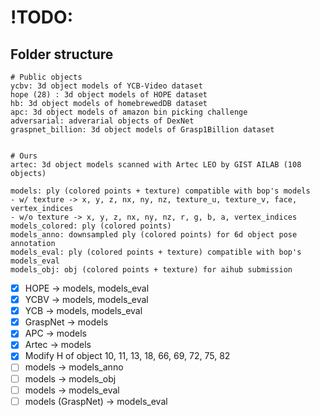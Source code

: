 # !TODO:


## Folder structure
```
# Public objects
ycbv: 3d object models of YCB-Video dataset
hope (28) : 3d object models of HOPE dataset
hb: 3d object models of homebrewedDB dataset
apc: 3d object models of amazon bin picking challenge
adversarial: adverarial objects of DexNet
graspnet_billion: 3d object models of Grasp1Billion dataset


# Ours
artec: 3d object models scanned with Artec LEO by GIST AILAB (108 objects)

models: ply (colored points + texture) compatible with bop's models 
- w/ texture -> x, y, z, nx, ny, nz, texture_u, texture_v, face, vertex_indices
- w/o texture -> x, y, z, nx, ny, nz, r, g, b, a, vertex_indices
models_colored: ply (colored points)
models_anno: downsampled ply (colored points) for 6d object pose annotation
models_eval: ply (colored points + texture) compatible with bop's models_eval
models_obj: obj (colored points + texture) for aihub submission 
```


- [x] HOPE -> models, models_eval
- [X] YCBV -> models, models_eval
- [X] YCB  -> models, models_eval
- [X] GraspNet -> models
- [X] APC -> models
- [X] Artec -> models
- [X] Modify H of object 10, 11, 13, 18, 66, 69, 72, 75, 82
- [ ] models -> models_anno
- [ ] models -> models_obj
- [ ] models -> models_eval
- [ ] models (GraspNet) -> models_eval 